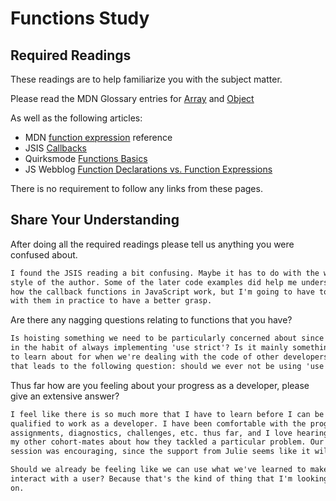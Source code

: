# Functions Study

## Required Readings

These readings are to help familiarize you with the subject matter.

Please read the MDN Glossary entries for [Array](https://developer.mozilla.org/en-US/docs/Glossary/array) and [Object](https://developer.mozilla.org/en-US/docs/Glossary/Object)

As well as the following articles:

-   MDN [function expression](https://developer.mozilla.org/en-US/docs/Web/JavaScript/Reference/Operators/function) reference
-   JSIS [Callbacks](http://javascriptissexy.com/understand-javascript-callback-functions-and-use-them/)
-   Quirksmode [Functions Basics](http://www.quirksmode.org/js/function.html)
-   JS Webblog [Function Declarations vs. Function Expressions](https://javascriptweblog.wordpress.com/2010/07/06/function-declarations-vs-function-expressions/)

There is no requirement to follow any links from these pages.

## Share Your Understanding

After doing all the required readings please tell us anything you were confused about.

```md
I found the JSIS reading a bit confusing. Maybe it has to do with the writing
style of the author. Some of the later code examples did help me understand
how the callback functions in JavaScript work, but I'm going to have to deal
with them in practice to have a better grasp.
```

Are there any nagging questions relating to functions that you have?

```md
Is hoisting something we need to be particularly concerned about since we're
in the habit of always implementing 'use strict'? Is it mainly something we need
to learn about for when we're dealing with the code of other developers? I guess
that leads to the following question: should we ever not be using 'use strict'?
```

Thus far how are you feeling about your progress as a developer, please give
an extensive answer?

```md
I feel like there is so much more that I have to learn before I can be considered
qualified to work as a developer. I have been comfortable with the programming
assignments, diagnostics, challenges, etc. thus far, and I love hearing from
my other cohort-mates about how they tackled a particular problem. Our first Outcomes
session was encouraging, since the support from Julie seems like it will be helpful.

Should we already be feeling like we can use what we've learned to make things that
interact with a user? Because that's the kind of thing that I'm looking for direction
on.
```
